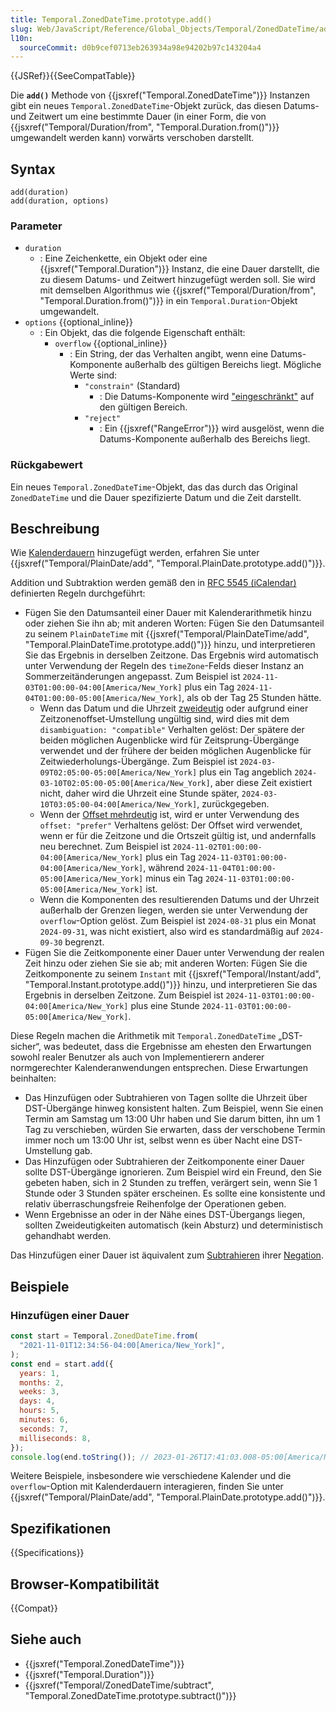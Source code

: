 ```yaml
---
title: Temporal.ZonedDateTime.prototype.add()
slug: Web/JavaScript/Reference/Global_Objects/Temporal/ZonedDateTime/add
l10n:
  sourceCommit: d0b9cef0713eb263934a98e94202b97c143204a4
---
```


{{JSRef}}{{SeeCompatTable}}

Die **`add()`** Methode von {{jsxref("Temporal.ZonedDateTime")}} Instanzen gibt ein neues `Temporal.ZonedDateTime`-Objekt zurück, das diesen Datums- und Zeitwert um eine bestimmte Dauer (in einer Form, die von {{jsxref("Temporal/Duration/from", "Temporal.Duration.from()")}} umgewandelt werden kann) vorwärts verschoben darstellt.

## Syntax

```js-nolint
add(duration)
add(duration, options)
```

### Parameter

- `duration`
  - : Eine Zeichenkette, ein Objekt oder eine {{jsxref("Temporal.Duration")}} Instanz, die eine Dauer darstellt, die zu diesem Datums- und Zeitwert hinzugefügt werden soll. Sie wird mit demselben Algorithmus wie {{jsxref("Temporal/Duration/from", "Temporal.Duration.from()")}} in ein `Temporal.Duration`-Objekt umgewandelt.
- `options` {{optional_inline}}
  - : Ein Objekt, das die folgende Eigenschaft enthält:
    - `overflow` {{optional_inline}}
      - : Ein String, der das Verhalten angibt, wenn eine Datums-Komponente außerhalb des gültigen Bereichs liegt. Mögliche Werte sind:
        - `"constrain"` (Standard)
          - : Die Datums-Komponente wird ["eingeschränkt"](/de/docs/Web/JavaScript/Reference/Global_Objects/Temporal/PlainDate#invalid_date_clamping) auf den gültigen Bereich.
        - `"reject"`
          - : Ein {{jsxref("RangeError")}} wird ausgelöst, wenn die Datums-Komponente außerhalb des Bereichs liegt.

### Rückgabewert

Ein neues `Temporal.ZonedDateTime`-Objekt, das das durch das Original `ZonedDateTime` und die Dauer spezifizierte Datum und die Zeit darstellt.

## Beschreibung

Wie [Kalenderdauern](/de/docs/Web/JavaScript/Reference/Global_Objects/Temporal/Duration#calendar_durations) hinzugefügt werden, erfahren Sie unter {{jsxref("Temporal/PlainDate/add", "Temporal.PlainDate.prototype.add()")}}.

Addition und Subtraktion werden gemäß den in [RFC 5545 (iCalendar)](https://datatracker.ietf.org/doc/html/rfc5545) definierten Regeln durchgeführt:

- Fügen Sie den Datumsanteil einer Dauer mit Kalenderarithmetik hinzu oder ziehen Sie ihn ab; mit anderen Worten: Fügen Sie den Datumsanteil zu seinem `PlainDateTime` mit {{jsxref("Temporal/PlainDateTime/add", "Temporal.PlainDateTime.prototype.add()")}} hinzu, und interpretieren Sie das Ergebnis in derselben Zeitzone. Das Ergebnis wird automatisch unter Verwendung der Regeln des `timeZone`-Felds dieser Instanz an Sommerzeitänderungen angepasst. Zum Beispiel ist `2024-11-03T01:00:00-04:00[America/New_York]` plus ein Tag `2024-11-04T01:00:00-05:00[America/New_York]`, als ob der Tag 25 Stunden hätte.
  - Wenn das Datum und die Uhrzeit [zweideutig](/de/docs/Web/JavaScript/Reference/Global_Objects/Temporal/ZonedDateTime#ambiguity_and_gaps_from_local_time_to_utc_time) oder aufgrund einer Zeitzonenoffset-Umstellung ungültig sind, wird dies mit dem `disambiguation: "compatible"` Verhalten gelöst: Der spätere der beiden möglichen Augenblicke wird für Zeitsprung-Übergänge verwendet und der frühere der beiden möglichen Augenblicke für Zeitwiederholungs-Übergänge. Zum Beispiel ist `2024-03-09T02:05:00-05:00[America/New_York]` plus ein Tag angeblich `2024-03-10T02:05:00-05:00[America/New_York]`, aber diese Zeit existiert nicht, daher wird die Uhrzeit eine Stunde später, `2024-03-10T03:05:00-04:00[America/New_York]`, zurückgegeben.
  - Wenn der [Offset mehrdeutig](/de/docs/Web/JavaScript/Reference/Global_Objects/Temporal/ZonedDateTime#offset_ambiguity) ist, wird er unter Verwendung des `offset: "prefer"` Verhaltens gelöst: Der Offset wird verwendet, wenn er für die Zeitzone und die Ortszeit gültig ist, und andernfalls neu berechnet. Zum Beispiel ist `2024-11-02T01:00:00-04:00[America/New_York]` plus ein Tag `2024-11-03T01:00:00-04:00[America/New_York]`, während `2024-11-04T01:00:00-05:00[America/New_York]` minus ein Tag `2024-11-03T01:00:00-05:00[America/New_York]` ist.
  - Wenn die Komponenten des resultierenden Datums und der Uhrzeit außerhalb der Grenzen liegen, werden sie unter Verwendung der `overflow`-Option gelöst. Zum Beispiel ist `2024-08-31` plus ein Monat `2024-09-31`, was nicht existiert, also wird es standardmäßig auf `2024-09-30` begrenzt.
- Fügen Sie die Zeitkomponente einer Dauer unter Verwendung der realen Zeit hinzu oder ziehen Sie sie ab; mit anderen Worten: Fügen Sie die Zeitkomponente zu seinem `Instant` mit {{jsxref("Temporal/Instant/add", "Temporal.Instant.prototype.add()")}} hinzu, und interpretieren Sie das Ergebnis in derselben Zeitzone. Zum Beispiel ist `2024-11-03T01:00:00-04:00[America/New_York]` plus eine Stunde `2024-11-03T01:00:00-05:00[America/New_York]`.

Diese Regeln machen die Arithmetik mit `Temporal.ZonedDateTime` „DST-sicher“, was bedeutet, dass die Ergebnisse am ehesten den Erwartungen sowohl realer Benutzer als auch von Implementierern anderer normgerechter Kalenderanwendungen entsprechen. Diese Erwartungen beinhalten:

- Das Hinzufügen oder Subtrahieren von Tagen sollte die Uhrzeit über DST-Übergänge hinweg konsistent halten. Zum Beispiel, wenn Sie einen Termin am Samstag um 13:00 Uhr haben und Sie darum bitten, ihn um 1 Tag zu verschieben, würden Sie erwarten, dass der verschobene Termin immer noch um 13:00 Uhr ist, selbst wenn es über Nacht eine DST-Umstellung gab.
- Das Hinzufügen oder Subtrahieren der Zeitkomponente einer Dauer sollte DST-Übergänge ignorieren. Zum Beispiel wird ein Freund, den Sie gebeten haben, sich in 2 Stunden zu treffen, verärgert sein, wenn Sie 1 Stunde oder 3 Stunden später erscheinen. Es sollte eine konsistente und relativ überraschungsfreie Reihenfolge der Operationen geben.
- Wenn Ergebnisse an oder in der Nähe eines DST-Übergangs liegen, sollten Zweideutigkeiten automatisch (kein Absturz) und deterministisch gehandhabt werden.

Das Hinzufügen einer Dauer ist äquivalent zum [Subtrahieren](/de/docs/Web/JavaScript/Reference/Global_Objects/Temporal/ZonedDateTime/subtract) ihrer [Negation](/de/docs/Web/JavaScript/Reference/Global_Objects/Temporal/Duration/negated).

## Beispiele

### Hinzufügen einer Dauer

```js
const start = Temporal.ZonedDateTime.from(
  "2021-11-01T12:34:56-04:00[America/New_York]",
);
const end = start.add({
  years: 1,
  months: 2,
  weeks: 3,
  days: 4,
  hours: 5,
  minutes: 6,
  seconds: 7,
  milliseconds: 8,
});
console.log(end.toString()); // 2023-01-26T17:41:03.008-05:00[America/New_York]
```

Weitere Beispiele, insbesondere wie verschiedene Kalender und die `overflow`-Option mit Kalenderdauern interagieren, finden Sie unter {{jsxref("Temporal/PlainDate/add", "Temporal.PlainDate.prototype.add()")}}.

## Spezifikationen

{{Specifications}}

## Browser-Kompatibilität

{{Compat}}

## Siehe auch

- {{jsxref("Temporal.ZonedDateTime")}}
- {{jsxref("Temporal.Duration")}}
- {{jsxref("Temporal/ZonedDateTime/subtract", "Temporal.ZonedDateTime.prototype.subtract()")}}
